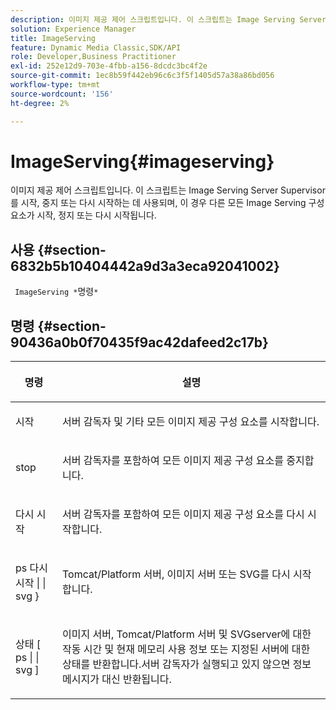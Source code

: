 ```yaml
---
description: 이미지 제공 제어 스크립트입니다. 이 스크립트는 Image Serving Server Supervisor를 시작, 중지 또는 다시 시작하는 데 사용되며, 이 경우 다른 모든 Image Serving 구성 요소가 시작, 정지 또는 다시 시작됩니다.
solution: Experience Manager
title: ImageServing
feature: Dynamic Media Classic,SDK/API
role: Developer,Business Practitioner
exl-id: 252e12d9-703e-4fbb-a156-8dcdc3bc4f2e
source-git-commit: 1ec8b59f442eb96c6c3f5f1405d57a38a86bd056
workflow-type: tm+mt
source-wordcount: '156'
ht-degree: 2%

---
```


# ImageServing{#imageserving}

이미지 제공 제어 스크립트입니다. 이 스크립트는 Image Serving Server Supervisor를 시작, 중지 또는 다시 시작하는 데 사용되며, 이 경우 다른 모든 Image Serving 구성 요소가 시작, 정지 또는 다시 시작됩니다.

## 사용 {#section-6832b5b10404442a9d3a3eca92041002}

` ImageServing *`명령`*`

## 명령 {#section-90436a0b0f70435f9ac42dafeed2c17b}

<table id="table_692C6A043F9747C88929FF20373EC88C"> 
 <thead> 
  <tr> 
   <th colname="col1" class="entry"> <p>명령 </p> </th> 
   <th colname="col2" class="entry"> <p>설명 </p> </th> 
  </tr> 
 </thead>
 <tbody> 
  <tr> 
   <td colname="col1"> <p> <span class="codeph"> 시작 </span> </p> </td> 
   <td colname="col2"> <p> 서버 감독자 및 기타 모든 이미지 제공 구성 요소를 시작합니다. </p> </td> 
  </tr> 
  <tr> 
   <td colname="col1"> <p> <span class="codeph"> stop  </span> </p> </td> 
   <td colname="col2"> <p> 서버 감독자를 포함하여 모든 이미지 제공 구성 요소를 중지합니다. </p> </td> 
  </tr> 
  <tr> 
   <td colname="col1"> <p> <span class="codeph"> 다시 시작 </span> </p> </td> 
   <td colname="col2"> <p>서버 감독자를 포함하여 모든 이미지 제공 구성 요소를 다시 시작합니다. </p> </td> 
  </tr> 
  <tr> 
   <td colname="col1"> <p> <span class="codeph"> ps 다시 시작 | | svg }  </span> </p> </td> 
   <td colname="col2"> <p> Tomcat/Platform 서버, 이미지 서버 또는 SVG를 다시 시작합니다. </p> </td> 
  </tr> 
  <tr> 
   <td colname="col1"> <p> <span class="codeph"> 상태 [ ps | | svg ]  </span> </p> </td> 
   <td colname="col2"> <p>이미지 서버, Tomcat/Platform 서버 및 SVGserver에 대한 작동 시간 및 현재 메모리 사용 정보 또는 지정된 서버에 대한 상태를 반환합니다.서버 감독자가 실행되고 있지 않으면 정보 메시지가 대신 반환됩니다. </p> </td> 
  </tr> 
 </tbody> 
</table>
